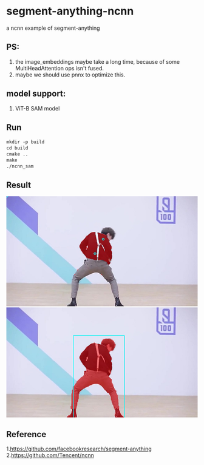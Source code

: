 # segment-anything-ncnn
a ncnn example of segment-anything  

## PS:
1. the image_embeddings maybe take a long time, because of some MultiHeadAttention ops isn't fused.
2. maybe we should use pnnx to optimize this.

## model support:  
1. ViT-B SAM model 

## Run  
```
mkdir -p build
cd build
cmake ..
make
./ncnn_sam
```

## Result   
![](result/point_res.jpg)  
![](result/box_res.jpg)  
 

## Reference  
1.https://github.com/facebookresearch/segment-anything  
2.https://github.com/Tencent/ncnn  
